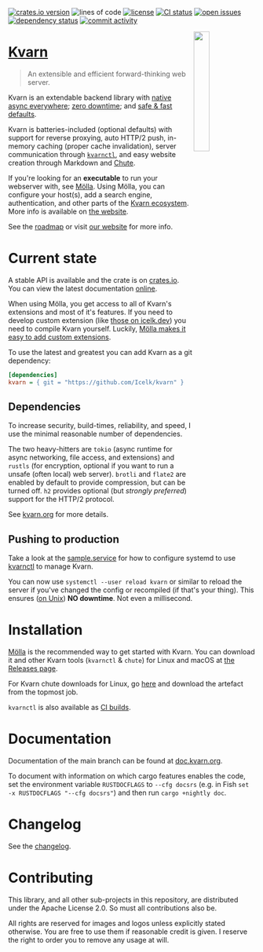 [![crates.io version](https://img.shields.io/crates/v/kvarn)](https://crates.io/crates/kvarn)
![lines of code](https://img.shields.io/tokei/lines/github/Icelk/kvarn)
[![license](https://img.shields.io/github/license/Icelk/kvarn)](#contributing)
[![CI status](https://img.shields.io/github/actions/workflow/status/Icelk/kvarn/main.yml?branch=main)](https://github.com/Icelk/kvarn/actions)
[![open issues](https://img.shields.io/github/issues-raw/Icelk/kvarn)](https://github.com/Icelk/kvarn/issues)
[![dependency status](https://deps.rs/repo/github/Icelk/kvarn/status.svg)](https://deps.rs/repo/github/Icelk/kvarn)
[![commit activity](https://img.shields.io/github/commit-activity/m/Icelk/kvarn?label=commits)](https://github.com/Icelk/kvarn/tree/main/)

<img align="right" width="25%" src="https://kvarn.org/logo.svg">

# [Kvarn](https://kvarn.org/)

> An extensible and efficient forward-thinking web server.

Kvarn is an extendable backend library with [native async everywhere](https://kvarn.org/extensions/);
[zero downtime](https://kvarn.org/features/#graceful-shutdown--handover); and
[safe & fast defaults](https://kvarn.org/features/#sane-defaults).

Kvarn is batteries-included (optional defaults) with support for reverse proxying, auto HTTP/2 push,
in-memory caching (proper cache invalidation), server communication through [`kvarnctl`](https://github.com/Icelk/kvarn/tree/main/ctl/),
and easy website creation through Markdown and [Chute](https://github.com/Icelk/kvarn/tree/main/chute/).

If you're looking for an **executable** to run your webserver with, see [Mölla](https://github.com/Icelk/moella).
Using Mölla, you can configure your host(s), add a search engine, authentication, and other parts of the
[Kvarn ecosystem](https://kvarn.org/ecosystem/). More info is available on [the website](https://kvarn.org/moella/).

See the [roadmap](roadmap.md) or visit [our website](https://kvarn.org/) for more info.

# Current state

A stable API is available and the crate is on [crates.io](https://crates.io/crates/kvarn).
You can view the latest documentation [online](https://doc.kvarn.org).

When using Mölla, you get access to all of Kvarn's extensions and most of it's features.
If you need to develop custom extension (like [those on icelk.dev](https://github.com/Icelk/icelk.dev/blob/main/server/src/main.rs#L44-L573))
you need to compile Kvarn yourself. Luckily,
[Mölla makes it easy to add custom extensions](https://github.com/Icelk/icelk.dev/blob/659df7f19b2ac22efbe4d20f0978c9f58964c76b/server/src/main.rs#L13-L21).

To use the latest and greatest you can add Kvarn as a git dependency:

```ini
[dependencies]
kvarn = { git = "https://github.com/Icelk/kvarn" }
```

## Dependencies

To increase security, build-times, reliability, and speed, I use the minimal reasonable number of dependencies.

The two heavy-hitters are `tokio` (async runtime for async networking, file access, and extensions) and `rustls` (for encryption, optional if you want to run a unsafe (often local) web server).
`brotli` and `flate2` are enabled by default to provide compression, but can be turned off.
`h2` provides optional (but _strongly preferred_) support for the HTTP/2 protocol.

See [kvarn.org](https://kvarn.org/cargo-features.) for more details.

## Pushing to production

Take a look at the [sample.service](https://github.com/Icelk/kvarn/blob/main/sample.service)
for how to configure systemd to use [kvarnctl](https://kvarn.org/ctl/) to manage Kvarn.

You can now use `systemctl --user reload kvarn` or similar to reload the server
if you've changed the config or recompiled (if that's your thing).
This ensures ([on Unix](https://kvarn.org/shutdown-handover.#handover)) **NO downtime**. Not even a millisecond.

# Installation

[Mölla](https://github.com/Icelk/moella#installation) is the recommended way to get started with Kvarn.
You can download it and other Kvarn tools (`kvarnctl` & `chute`)
for Linux and macOS at [the Releases page](https://github.com/Icelk/moella/releases).

For Kvarn chute downloads for Linux, go [here](https://github.com/Icelk/kvarn/actions/workflows/chute.yml)
and download the artefact from the topmost job.

`kvarnctl` is also available as [CI builds](https://github.com/Icelk/kvarn/actions/workflows/kvarnctl.yml).

# Documentation

Documentation of the main branch can be found at [doc.kvarn.org](https://doc.kvarn.org/).

To document with information on which cargo features enables the code,
set the environment variable `RUSTDOCFLAGS` to `--cfg docsrs`
(e.g. in Fish `set -x RUSTDOCFLAGS "--cfg docsrs"`)
and then run `cargo +nightly doc`.

# Changelog

See the [changelog](https://github.com/Icelk/kvarn/blob/main/CHANGELOG.md).

# Contributing

This library, and all other sub-projects in this repository,
are distributed under the Apache License 2.0.
So must all contributions also be.

All rights are reserved for images and logos unless explicitly stated otherwise.
You are free to use them if reasonable credit is given. I reserve the right to order you to remove any usage at will.
